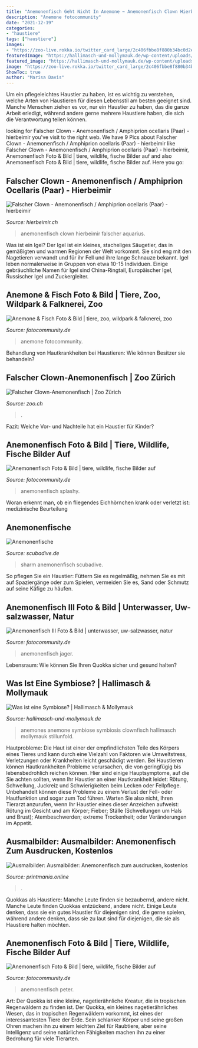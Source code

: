 ```yaml
---
title: "Anemonenfisch Geht Nicht In Anemone ~ Anemonenfisch Clown Hierbeimir Falscher Aquarius"
description: "Anemone fotocommunity"
date: "2021-12-19"
categories:
- "haustiere"
tags: ["haustiere"]
images:
- "https://zoo-live.rokka.io/twitter_card_large/2c406fbbe8f880b34bc0d2e5ee7d3bc4c6ed33de/2244-0000268-0.jpg?itok=LBZ2T7x7"
featuredImage: "https://hallimasch-und-mollymauk.de/wp-content/uploads/2020/06/symbiose3-pixabay.jpg"
featured_image: "https://hallimasch-und-mollymauk.de/wp-content/uploads/2020/06/symbiose3-pixabay.jpg"
image: "https://zoo-live.rokka.io/twitter_card_large/2c406fbbe8f880b34bc0d2e5ee7d3bc4c6ed33de/2244-0000268-0.jpg?itok=LBZ2T7x7"
ShowToc: true
author: "Marisa Davis"
---
```



Um ein pflegeleichtes Haustier zu haben, ist es wichtig zu verstehen, welche Arten von Haustieren für diesen Lebensstil am besten geeignet sind. Manche Menschen ziehen es vor, nur ein Haustier zu haben, das die ganze Arbeit erledigt, während andere gerne mehrere Haustiere haben, die sich die Verantwortung teilen können.

	

		
looking for Falscher Clown - Anemonenfisch / Amphiprion ocellaris (Paar) - hierbeimir you've visit to the right web. We have 9 Pics about Falscher Clown - Anemonenfisch / Amphiprion ocellaris (Paar) - hierbeimir like Falscher Clown - Anemonenfisch / Amphiprion ocellaris (Paar) - hierbeimir, Anemonenfisch Foto &amp; Bild | tiere, wildlife, fische Bilder auf and also Anemonenfisch Foto &amp; Bild | tiere, wildlife, fische Bilder auf. Here you go:
		
    
## Falscher Clown - Anemonenfisch / Amphiprion Ocellaris (Paar) - Hierbeimir

<img loading=lazy src="https://www.hierbeimir.ch/wp-content/uploads/2020/04/200330-Aquarius_007.jpg" onerror="this.onerror=null;this.src='https://tse2.mm.bing.net/th?id=OIP.USJA1DPlckgQeW4rHvy7OQHaHa&amp;pid=15.1';" alt="Falscher Clown - Anemonenfisch / Amphiprion ocellaris (Paar) - hierbeimir">

_Source: hierbeimir.ch_

>anemonenfisch clown hierbeimir falscher aquarius. 

	

Was ist ein Igel?
Der Igel ist ein kleines, stacheliges Säugetier, das in gemäßigten und warmen Regionen der Welt vorkommt. Sie sind eng mit den Nagetieren verwandt und für ihr Fell und ihre lange Schnauze bekannt. Igel leben normalerweise in Gruppen von etwa 10-15 Individuen. Einige gebräuchliche Namen für Igel sind China-Ringtail, Europäischer Igel, Russischer Igel und Zuckergleiter.

    
## Anemone &amp; Fisch Foto &amp; Bild | Tiere, Zoo, Wildpark &amp; Falknerei, Zoo

<img loading=lazy src="https://img.fotocommunity.com/anemone-fisch-5cc225e6-11ed-42f3-a954-ff22fd1e6080.jpg?height=1080" onerror="this.onerror=null;this.src='https://tse1.mm.bing.net/th?id=OIP.1WzDvf6YVvvNyCIY8qWfbAHaFE&amp;pid=15.1';" alt="Anemone &amp; Fisch Foto &amp; Bild | tiere, zoo, wildpark &amp; falknerei, zoo">

_Source: fotocommunity.de_

>anemone fotocommunity. 

	

Behandlung von Hautkrankheiten bei Haustieren: Wie können Besitzer sie behandeln?

    
## Falscher Clown-Anemonenfisch | Zoo Zürich

<img loading=lazy src="https://zoo-live.rokka.io/twitter_card_large/2c406fbbe8f880b34bc0d2e5ee7d3bc4c6ed33de/2244-0000268-0.jpg?itok=LBZ2T7x7" onerror="this.onerror=null;this.src='https://tse2.mm.bing.net/th?id=OIP.bVga3cuo3y2gz2JyzvnE7AHaEK&amp;pid=15.1';" alt="Falscher Clown-Anemonenfisch | Zoo Zürich">

_Source: zoo.ch_

>. 

	

Fazit: Welche Vor- und Nachteile hat ein Haustier für Kinder?

    
## Anemonenfisch Foto &amp; Bild | Tiere, Wildlife, Fische Bilder Auf

<img loading=lazy src="https://img.fotocommunity.com/anemonenfisch-1c54636f-deb3-4e36-ba5e-759095049365.jpg?height=1080" onerror="this.onerror=null;this.src='https://tse3.mm.bing.net/th?id=OIP.TADc1c2Mg5evDAcXT64o0QHaFa&amp;pid=15.1';" alt="Anemonenfisch Foto &amp; Bild | tiere, wildlife, fische Bilder auf">

_Source: fotocommunity.de_

>anemonenfisch splashy. 

	

Woran erkennt man, ob ein fliegendes Eichhörnchen krank oder verletzt ist: medizinische Beurteilung

    
## Anemonenfische

<img loading=lazy src="http://www.scubadive.de/anemonenfisch-3.jpg" onerror="this.onerror=null;this.src='https://tse2.mm.bing.net/th?id=OIP.REBVQa8sK2Sr1Eg-hxCavgHaEJ&amp;pid=15.1';" alt="Anemonenfische">

_Source: scubadive.de_

>sharm anemonenfisch scubadive. 

	

So pflegen Sie ein Haustier: Füttern Sie es regelmäßig, nehmen Sie es mit auf Spaziergänge oder zum Spielen, vermeiden Sie es, Sand oder Schmutz auf seine Käfige zu häufen.

    
## Anemonenfisch III Foto &amp; Bild | Unterwasser, Uw-salzwasser, Natur

<img loading=lazy src="https://img.fotocommunity.com/anemonenfisch-iii-b0357928-e942-4d08-9ec2-5a10d20b09dc.jpg?height=1080" onerror="this.onerror=null;this.src='https://tse1.mm.bing.net/th?id=OIP._R6PE5Fuugx-dpqf6jiIpQHaFj&amp;pid=15.1';" alt="Anemonenfisch III Foto &amp; Bild | unterwasser, uw-salzwasser, natur">

_Source: fotocommunity.de_

>anemonenfisch jager. 

	

Lebensraum: Wie können Sie Ihren Quokka sicher und gesund halten?

    
## Was Ist Eine Symbiose? | Hallimasch &amp; Mollymauk

<img loading=lazy src="https://hallimasch-und-mollymauk.de/wp-content/uploads/2020/06/symbiose3-pixabay.jpg" onerror="this.onerror=null;this.src='https://tse2.mm.bing.net/th?id=OIP.flA8iqX4ppNmYR24wl4DQwAAAA&amp;pid=15.1';" alt="Was ist eine Symbiose? | Hallimasch &amp; Mollymauk">

_Source: hallimasch-und-mollymauk.de_

>anemones anemone symbiose symbiosis clownfisch hallimasch mollymauk stillunfold. 

	

Hautprobleme:
Die Haut ist einer der empfindlichsten Teile des Körpers eines Tieres und kann durch eine Vielzahl von Faktoren wie Umweltstress, Verletzungen oder Krankheiten leicht geschädigt werden. Bei Haustieren können Hautkrankheiten Probleme verursachen, die von geringfügig bis lebensbedrohlich reichen können. Hier sind einige Hauptsymptome, auf die Sie achten sollten, wenn Ihr Haustier an einer Hautkrankheit leidet: Rötung, Schwellung, Juckreiz und Schwierigkeiten beim Lecken oder Fellpflege. Unbehandelt können diese Probleme zu einem Verlust der Fell- oder Hautfunktion und sogar zum Tod führen. Warten Sie also nicht, Ihren Tierarzt anzurufen, wenn Ihr Haustier eines dieser Anzeichen aufweist: Rötung im Gesicht und am Körper; Fieber; Ställe (Schwellungen um Hals und Brust); Atembeschwerden; extreme Trockenheit; oder Veränderungen im Appetit.

    
## Ausmalbilder: Ausmalbilder: Anemonenfisch Zum Ausdrucken, Kostenlos

<img loading=lazy src="https://printmania.online/wp-content/uploads/2017/06/Clownfish8.jpg" onerror="this.onerror=null;this.src='https://tse1.mm.bing.net/th?id=OIP.Vj0EhdUDHBWBBwtrCfHRvwHaFh&amp;pid=15.1';" alt="Ausmalbilder: Ausmalbilder: Anemonenfisch zum ausdrucken, kostenlos">

_Source: printmania.online_

>. 

	

Quokkas als Haustiere: Manche Leute finden sie bezaubernd, andere nicht.
Manche Leute finden Quokkas entzückend, andere nicht. Einige Leute denken, dass sie ein gutes Haustier für diejenigen sind, die gerne spielen, während andere denken, dass sie zu laut sind für diejenigen, die sie als Haustiere halten möchten.

    
## Anemonenfisch Foto &amp; Bild | Tiere, Wildlife, Fische Bilder Auf

<img loading=lazy src="https://img.fotocommunity.com/anemonenfisch-1ae97869-2a94-40f6-b562-ad3ef518086a.jpg?width=1000" onerror="this.onerror=null;this.src='https://tse3.mm.bing.net/th?id=OIP.eh6Bp68recw7oit1VjtWFwHaE8&amp;pid=15.1';" alt="Anemonenfisch Foto &amp; Bild | tiere, wildlife, fische Bilder auf">

_Source: fotocommunity.de_

>anemonenfisch peter. 

	

Art: Der Quokka ist eine kleine, nagetierähnliche Kreatur, die in tropischen Regenwäldern zu finden ist.
Der Quokka, ein kleines nagetierähnliches Wesen, das in tropischen Regenwäldern vorkommt, ist eines der interessantesten Tiere der Erde. Sein schlanker Körper und seine großen Ohren machen ihn zu einem leichten Ziel für Raubtiere, aber seine Intelligenz und seine natürlichen Fähigkeiten machen ihn zu einer Bedrohung für viele Tierarten.

